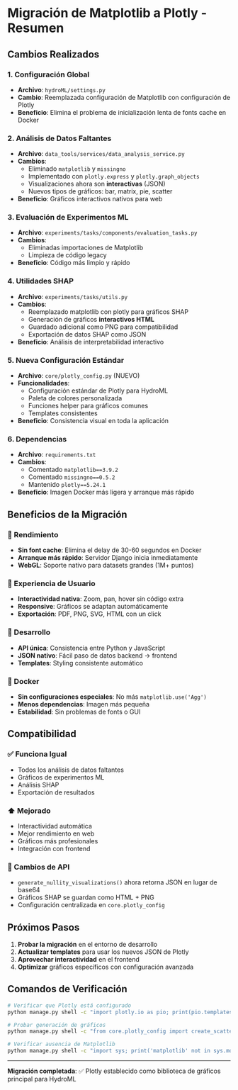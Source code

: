 # Migración de Matplotlib a Plotly - Resumen

## Cambios Realizados

### 1. Configuración Global
- **Archivo**: `hydroML/settings.py`
- **Cambio**: Reemplazada configuración de Matplotlib con configuración de Plotly
- **Beneficio**: Elimina el problema de inicialización lenta de fonts cache en Docker

### 2. Análisis de Datos Faltantes
- **Archivo**: `data_tools/services/data_analysis_service.py`
- **Cambios**:
  - Eliminado `matplotlib` y `missingno`
  - Implementado con `plotly.express` y `plotly.graph_objects`
  - Visualizaciones ahora son **interactivas** (JSON)
  - Nuevos tipos de gráficos: bar, matrix, pie, scatter
- **Beneficio**: Gráficos interactivos nativos para web

### 3. Evaluación de Experimentos ML
- **Archivo**: `experiments/tasks/components/evaluation_tasks.py`
- **Cambios**: 
  - Eliminadas importaciones de Matplotlib
  - Limpieza de código legacy
- **Beneficio**: Código más limpio y rápido

### 4. Utilidades SHAP
- **Archivo**: `experiments/tasks/utils.py`
- **Cambios**:
  - Reemplazado matplotlib con plotly para gráficos SHAP
  - Generación de gráficos **interactivos HTML**
  - Guardado adicional como PNG para compatibilidad
  - Exportación de datos SHAP como JSON
- **Beneficio**: Análisis de interpretabilidad interactivo

### 5. Nueva Configuración Estándar
- **Archivo**: `core/plotly_config.py` (NUEVO)
- **Funcionalidades**:
  - Configuración estándar de Plotly para HydroML
  - Paleta de colores personalizada
  - Funciones helper para gráficos comunes
  - Templates consistentes
- **Beneficio**: Consistencia visual en toda la aplicación

### 6. Dependencias
- **Archivo**: `requirements.txt`
- **Cambios**:
  - Comentado `matplotlib==3.9.2`
  - Comentado `missingno==0.5.2`
  - Mantenido `plotly==5.24.1`
- **Beneficio**: Imagen Docker más ligera y arranque más rápido

## Beneficios de la Migración

### 🚀 Rendimiento
- **Sin font cache**: Elimina el delay de 30-60 segundos en Docker
- **Arranque más rápido**: Servidor Django inicia inmediatamente
- **WebGL**: Soporte nativo para datasets grandes (1M+ puntos)

### 🎯 Experiencia de Usuario
- **Interactividad nativa**: Zoom, pan, hover sin código extra
- **Responsive**: Gráficos se adaptan automáticamente
- **Exportación**: PDF, PNG, SVG, HTML con un click

### 🔧 Desarrollo
- **API única**: Consistencia entre Python y JavaScript
- **JSON nativo**: Fácil paso de datos backend → frontend
- **Templates**: Styling consistente automático

### 🐳 Docker
- **Sin configuraciones especiales**: No más `matplotlib.use('Agg')`
- **Menos dependencias**: Imagen más pequeña
- **Estabilidad**: Sin problemas de fonts o GUI

## Compatibilidad

### ✅ Funciona Igual
- Todos los análisis de datos faltantes
- Gráficos de experimentos ML
- Análisis SHAP
- Exportación de resultados

### ⬆️ Mejorado
- Interactividad automática
- Mejor rendimiento en web
- Gráficos más profesionales
- Integración con frontend

### 🔄 Cambios de API
- `generate_nullity_visualizations()` ahora retorna JSON en lugar de base64
- Gráficos SHAP se guardan como HTML + PNG
- Configuración centralizada en `core.plotly_config`

## Próximos Pasos

1. **Probar la migración** en el entorno de desarrollo
2. **Actualizar templates** para usar los nuevos JSON de Plotly
3. **Aprovechar interactividad** en el frontend
4. **Optimizar** gráficos específicos con configuración avanzada

## Comandos de Verificación

```bash
# Verificar que Plotly está configurado
python manage.py shell -c "import plotly.io as pio; print(pio.templates.default)"

# Probar generación de gráficos
python manage.py shell -c "from core.plotly_config import create_scatter_plot; print('OK')"

# Verificar ausencia de Matplotlib
python manage.py shell -c "import sys; print('matplotlib' not in sys.modules)"
```

---

**Migración completada**: ✅ Plotly establecido como biblioteca de gráficos principal para HydroML